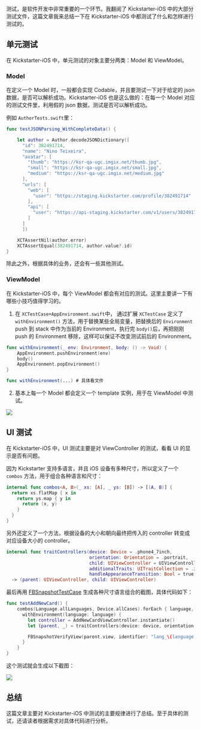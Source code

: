 测试，是软件开发中非常重要的一个环节。我翻阅了 Kickstarter-iOS 中的大部分测试文件，这篇文章我来总结一下在 Kickstarter-iOS 中都测试了什么和怎样进行测试的。

## 单元测试

在 Kickstarter-iOS 中，单元测试的对象主要分两类：Model 和 ViewModel。

### Model

在定义一个 Model 时，一般都会实现 Codable，并且要测试一下对于给定的 json 数据，是否可以解析成功。Kickstarter-iOS 也是这么做的：在每一个 Model 对应的测试文件里，利用假的 json 数据，测试是否可以解析成功。

例如 `AuthorTests.swift`里：

```swift
func testJSONParsing_WithCompleteData() {

    let author = Author.decodeJSONDictionary([
      "id": 382491714,
      "name": "Nino Teixeira",
      "avatar": [
        "thumb": "https://ksr-qa-ugc.imgix.net/thumb.jpg",
        "small": "https://ksr-qa-ugc.imgix.net/small.jpg",
        "medium": "https://ksr-qa-ugc.imgix.net/medium.jpg"
      ],
      "urls": [
        "web": [
          "user": "https://staging.kickstarter.com/profile/382491714"
        ],
        "api": [
          "user": "https://api-staging.kickstarter.com/v1/users/382491714"
        ]
      ]
      ])

    XCTAssertNil(author.error)
    XCTAssertEqual(382491714, author.value?.id)
}
```

除此之外，根据具体的业务，还会有一些其他测试。

### ViewModel

在 Kickstarter-iOS 中，每个 ViewModel 都会有对应的测试。这里主要讲一下有哪些小技巧值得学习的。

1. 在 `XCTestCase+AppEnvironment.swift`中， 通过扩展 `XCTestCase` 定义了 `withEnvironment()` 方法，用于替换某些全局变量，把替换后的 `Environment` push 到 stack 中作为当前的 Environment，执行完 `body()`后，再把刚刚 push 的 Environment 移除，这样可以保证不改变测试前后的 Environment。

```swift
func withEnvironment(_ env: Environment, body: () -> Void) {
    AppEnvironment.pushEnvironment(env)
    body()
    AppEnvironment.popEnvironment()
}

func withEnvironment(...) # 具体看文件
```

2. 基本上每一个 Model 都会定义一个 template 实例，用于在 ViewModel 中测试。

![](https://upload-images.jianshu.io/upload_images/2057254-e42b4e9a6f23bc38.png?imageMogr2/auto-orient/strip%7CimageView2/2/w/1240)

## UI 测试

在 Kickstarter-iOS 中，UI 测试主要是对 ViewController 的测试，看看 UI 的显示是否有问题。

因为 Kickstarter 支持多语言，并且 iOS 设备有多种尺寸，所以定义了一个 `combos` 方法，用于组合各种语言和尺寸：

```swift
internal func combos<A, B>(_ xs: [A], _ ys: [B]) -> [(A, B)] {
  return xs.flatMap { x in
    return ys.map { y in
      return (x, y)
    }
  }
}
```

另外还定义了一个方法，根据设备的大小和朝向最终把传入的 controller 转变成对应设备大小的 controller。

```swift
internal func traitControllers(device: Device = .phone4_7inch,
                               orientation: Orientation = .portrait,
                               child: UIViewController = UIViewController(),
                               additionalTraits: UITraitCollection = .init(),
                               handleAppearanceTransition: Bool = true)
  -> (parent: UIViewController, child: UIViewController)
```

最后再用 [FBSnapshotTestCase](https://github.com/facebookarchive/ios-snapshot-test-case)  生成各种尺寸语言组合的截图，具体代码如下：

```swift
func testAddNewCard() {
    combos(Language.allLanguages, Device.allCases).forEach { language, device in
      withEnvironment(language: language) {
        let controller = AddNewCardViewController.instantiate()
        let (parent, _) = traitControllers(device: device, orientation: .portrait, child: controller)

        FBSnapshotVerifyView(parent.view, identifier: "lang_\(language)_device_\(device)")
      }
    }
}
```

这个测试就会生成以下截图：

![](https://upload-images.jianshu.io/upload_images/2057254-25c2407824dd9b65.png?imageMogr2/auto-orient/strip%7CimageView2/2/w/1240)

## 总结

这篇文章主要对 Kickstarter-iOS 中测试的主要规律进行了总结。至于具体的测试，还请读者根据需求对具体代码进行分析。
